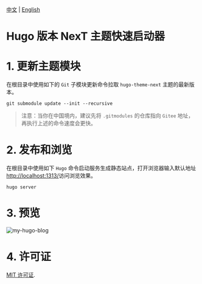 [中文](README.zh.md) | [English](README.md)

# Hugo 版本 NexT 主题快速启动器

# 1. 更新主题模块

在根目录中使用如下的 `Git` 子模块更新命令拉取 `hugo-theme-next` 主题的最新版本。

```
git submodule update --init --recursive
```

> 注意：当你在中国境内，建议先将 `.gitmodules` 的仓库指向 `Gitee` 地址，再执行上述的命令速度会更快。

# 2. 发布和浏览

在根目录中使用如下 `Hugo` 命令启动服务生成静态站点，打开浏览器输入默认地址[http://localhost:1313/](http://localhost:1313/)访问浏览效果。

```
hugo server
```

# 3. 预览

![my-hugo-blog](https://lisenhui.gitee.io/imgs/blog/my-hugo-blog.png)

# 4. 许可证

[MIT 许可证](LICENSE).
